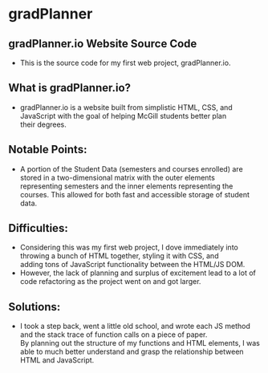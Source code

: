 # gradPlanner

## gradPlanner.io Website Source Code

- This is the source code for my first web project, gradPlanner.io.

## What is gradPlanner.io?

- gradPlanner.io is a website built from simplistic HTML, CSS, and JavaScript with the goal of helping McGill students better plan </br>
their degrees.

## Notable Points:

- A portion of the Student Data (semesters and courses enrolled) are stored in a two-dimensional matrix with the outer elements </br>
representing semesters and the inner elements representing the courses. This allowed for both fast and accessible storage of student
</br> data. 

## Difficulties:

- Considering this was my first web project, I dove immediately into throwing a bunch of HTML together, styling it with CSS, and </br>
adding tons of JavaScript functionality between the HTML/JS DOM.
- However, the lack of planning and surplus of excitement lead to a lot of code refactoring as the project went on and got larger.

## Solutions:

- I took a step back, went a little old school, and wrote each JS method and the stack trace of function calls on a piece of paper. </br>
By planning out the structure of my functions and HTML elements, I was able to much better understand and grasp the relationship between
</br> HTML and JavaScript.

